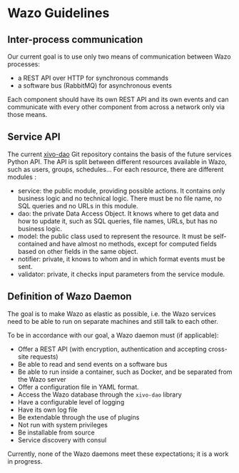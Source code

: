 # Wazo Guidelines

## Inter-process communication

Our current goal is to use only two means of communication between Wazo
processes:

  - a REST API over HTTP for synchronous commands
  - a software bus (RabbitMQ) for asynchronous events

Each component should have its own REST API and its own events and can
communicate with every other component from across a network only via
those means.

## Service API

The current [xivo-dao](https://github.com/wazo-pbx/xivo-dao) Git
repository contains the basis of the future services Python API. The API
is split between different resources available in Wazo, such as users,
groups, schedules... For each resource, there are different modules :

  - service: the public module, providing possible actions. It contains
    only business logic and no technical logic. There must be no file
    name, no SQL queries and no URLs in this module.
  - dao: the private Data Access Object. It knows where to get data and
    how to update it, such as SQL queries, file names, URLs, but has no
    business logic.
  - model: the public class used to represent the resource. It must be
    self-contained and have almost no methods, except for computed
    fields based on other fields in the same object.
  - notifier: private, it knows to whom and in which format events must
    be sent.
  - validator: private, it checks input parameters from the service
    module.

## Definition of Wazo Daemon

The goal is to make Wazo as elastic as possible, i.e. the Wazo services
need to be able to run on separate machines and still talk to each
other.

To be in accordance with our goal, a Wazo daemon must (if applicable):

  - Offer a REST API (with encryption, authentication and accepting
    cross-site requests)
  - Be able to read and send events on a software bus
  - Be able to run inside a container, such as Docker, and be separated
    from the Wazo server
  - Offer a configuration file in YAML format.
  - Access the Wazo database through the `xivo-dao` library
  - Have a configurable level of logging
  - Have its own log file
  - Be extendable through the use of plugins
  - Not run with system privileges
  - Be installable from source
  - Service discovery with consul

Currently, none of the Wazo daemons meet these expectations; it is a
work in progress.
